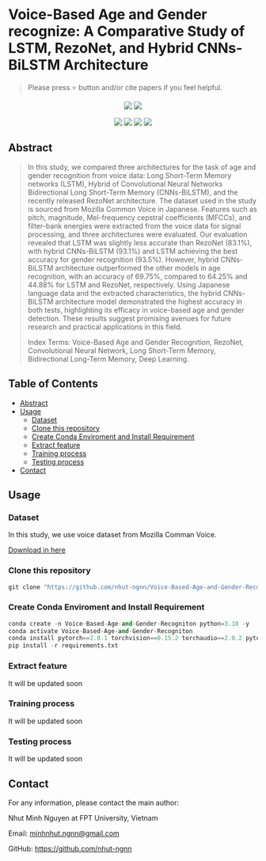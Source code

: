 # Voice-Based Age and Gender recognize: A Comparative Study of LSTM, RezoNet, and Hybrid CNNs-BiLSTM Architecture</h1>

> Please press ⭐ button and/or cite papers if you feel helpful.

<p align="center">
<img src="https://img.shields.io/badge/Last%20updated%20on-26.06.2024-brightgreen?style=for-the-badge">
<img src="https://img.shields.io/badge/Written%20by-Nguyen%20Minh%20Nhut-pink?style=for-the-badge"> 
</p>


<p align="center">
<img src="https://img.shields.io/badge/Long%20Short%20Term%20Memory-white"> 
<img src="https://img.shields.io/badge/Bidirectional%20Long%20Short%20Term%20Memory-white">   
<img src="https://img.shields.io/badge/RezoNet-white">     
<img src="https://img.shields.io/badge/Hybrid%20CNN_BiLSTM-white">
</p>

## Abstract 
> In this study, we compared three architectures for the task of age and gender recognition from voice data: Long Short-Term Memory networks (LSTM), Hybrid of Convolutional Neural Networks Bidirectional Long Short-Term Memory (CNNs-BiLSTM), and the recently released RezoNet architecture. The dataset used in the study is sourced from Mozilla Common Voice in Japanese. Features such as pitch, magnitude, Mel-frequency cepstral coefficients (MFCCs), and filter-bank energies were extracted from the voice data for signal processing, and three architectures were evaluated. Our evaluation revealed that LSTM was slightly less accurate than RezoNet (83.1%), with hybrid CNNs-BiLSTM (93.1%) and LSTM achieving the best accuracy for gender recognition (93.5%). However, hybrid CNNs-BiLSTM architecture outperformed the other models in age recognition, with an accuracy of 69.75%, compared to 64.25% and 44.88% for LSTM and RezoNet, respectively. Using Japanese language data and the extracted characteristics, the hybrid CNNs-BiLSTM architecture model demonstrated the highest accuracy in both tests, highlighting its efficacy in voice-based age and gender detection. These results suggest promising avenues for future research and practical applications in this field.
>
> Index Terms: Voice-Based Age and Gender Recognition, RezoNet, Convolutional Neural Network, Long Short-Term Memory, Bidirectional Long-Term Memory, Deep Learning.
## Table of Contents

- [Abstract](#Abstract)
- [Usage](#Usage)
  - [Dataset](#dataset)
  - [Clone this repository](#clone-this-repository)
  - [Create Conda Enviroment and Install Requirement](#create-conda-enviroment-and-install-requirement)
  - [Extract feature](#extract-feature)
  - [Training process](#training-process)
  - [Testing process](#testing-process)
- [Contact](#Contact)
## Usage
### Dataset
In this study, we use voice dataset from Mozilla Comman Voice. 

<a href="https://commonvoice.mozilla.org/en/datasets">Download in here</a>
### Clone this repository
```python
git clone "https://github.com/nhut-ngnn/Voice-Based-Age-and-Gender-Recogniton.git"
```
### Create Conda Enviroment and Install Requirement
```python
conda create -n Voice-Based-Age-and-Gender-Recogniton python=3.10 -y
conda activate Voice-Based-Age-and-Gender-Recogniton
conda install pytorch==2.0.1 torchvision==0.15.2 torchaudio==2.0.2 pytorch-cuda=11.8 -c pytorch -c nvidia
pip install -r requirements.txt
```
### Extract feature 
It will be updated soon
### Training process
It will be updated soon
### Testing process
It will be updated soon
## Contact
For any information, please contact the main author:

Nhut Minh Nguyen at FPT University, Vietnam

Email: <link>minhnhut.ngnn@gmail.com </link>

GitHub: <link>https://github.com/nhut-ngnn</link>



